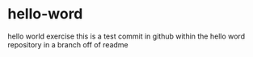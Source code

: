 # hello-word
hello world exercise
this is a test commit in github within the hello word repository in a branch off of readme
